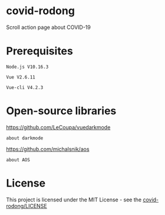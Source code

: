 # covid-rodong
Scroll action page about COVID-19

# Prerequisites
    Node.js V10.16.3

    Vue V2.6.11
    
    Vue-cli V4.2.3
    
# Open-source libraries
https://github.com/LeCoupa/vuedarkmode

    about darkmode
    
https://github.com/michalsnik/aos

    about AOS

# License
This project is licensed under the MIT License - see the [covid-rodong/LICENSE](LICENSE)

